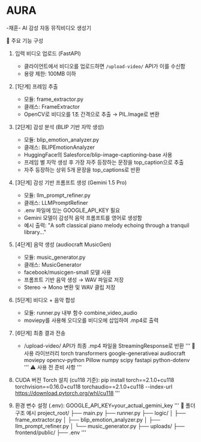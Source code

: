 # AURA

-재훈-
AI 감성 자동 뮤직비디오 생성기

🧩 주요 기능 구성

1. 입력 비디오 업로드 (FastAPI)
   - 클라이언트에서 비디오를 업로드하면 `/upload-video/` API가 이를 수신함
   - 용량 제한: 100MB 이하

2. [1단계] 프레임 추출
   - 모듈: frame_extractor.py
   - 클래스: FrameExtractor
   - OpenCV로 비디오를 1초 간격으로 추출 → PIL.Image로 변환

3. [2단계] 감성 분석 (BLIP 기반 자막 생성)
   - 모듈: blip_emotion_analyzer.py
   - 클래스: BLIPEmotionAnalyzer
   - HuggingFace의 Salesforce/blip-image-captioning-base 사용
   - 프레임 별 자막 생성 후 가장 자주 등장하는 문장을 top_caption으로 추출
   - 자주 등장하는 상위 5개 문장을 top_captions로 반환

4. [3단계] 감성 기반 프롬프트 생성 (Gemini 1.5 Pro)
   - 모듈: llm_prompt_refiner.py
   - 클래스: LLMPromptRefiner
   - .env 파일에 있는 GOOGLE_API_KEY 필요
   - Gemini 모델이 감성적 음악 프롬프트를 영어로 생성함
   - 예시 출력: "A soft classical piano melody echoing through a tranquil library..."

5. [4단계] 음악 생성 (audiocraft MusicGen)
   - 모듈: music_generator.py
   - 클래스: MusicGenerator
   - facebook/musicgen-small 모델 사용
   - 프롬프트 기반 음악 생성 → WAV 파일로 저장
   - Stereo → Mono 변환 및 WAV 클립 저장

6. [5단계] 비디오 + 음악 합성
   - 모듈: runner.py 내부 함수 combine_video_audio
   - moviepy를 사용해 오디오를 비디오에 삽입하여 .mp4로 출력

7. [6단계] 최종 결과 전송
   - /upload-video/ API가 최종 .mp4 파일을 StreamingResponse로 반환
'''
🔧 사용 라이브러리
torch
transformers
google-generativeai
audiocraft
moviepy
opencv-python
Pillow
numpy
scipy
fastapi
python-dotenv
'''
⚠️ 사용 전 준비 사항
'''
1. CUDA 버전 Torch 설치 (cu118 기준):
pip install torch==2.1.0+cu118 torchvision==0.16.0+cu118 torchaudio==2.1.0+cu118 --index-url https://download.pytorch.org/whl/cu118
'''
2. 환경 변수 설정 (.env):
GOOGLE_API_KEY=your_actual_gemini_key
'''
📁 폴더 구조 예시
project_root/
├── main.py
├── runner.py
├── logic/
│   ├── frame_extractor.py
│   ├── blip_emotion_analyzer.py
│   ├── llm_prompt_refiner.py
│   └── music_generator.py
├── uploads/
├── frontend/public/
├── .env
'''
